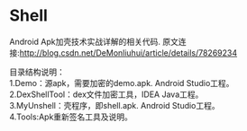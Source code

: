# Shell

Android Apk加壳技术实战详解的相关代码.
原文连接:<http://blog.csdn.net/DeMonliuhui/article/details/78269234>

目录结构说明：  
1.Demo：源apk，需要加密的demo.apk. Android Studio工程。   
2.DexShellTool：dex文件加密工具，IDEA Java工程。  
3.MyUnshell：壳程序，即shell.apk. Android Studio工程。  
4.Tools:Apk重新签名工具及说明。


